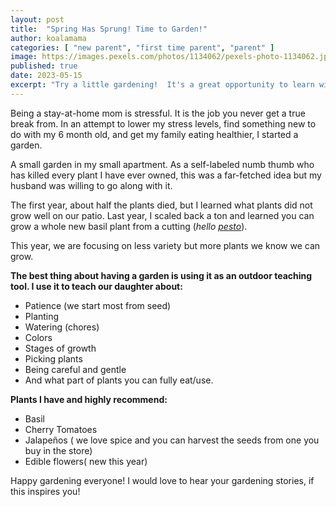 ```yaml
---
layout: post
title:  "Spring Has Sprung! Time to Garden!"
author: koalamama
categories: [ "new parent", "first time parent", "parent" ]
image: https://images.pexels.com/photos/1134062/pexels-photo-1134062.jpeg?auto=compress&cs=tinysrgb&w=1260&h=750&dpr=1
published: true
date: 2023-05-15
excerpt: "Try a little gardening!  It's a great opportunity to learn with your kids."
---
```


Being a stay-at-home mom is stressful. It is the job you never get a true break from. In an attempt to lower my stress levels, find something new to do with my 6 month old, and get my family eating healthier, I started a garden. 

A small garden in my small apartment. As a self-labeled numb thumb who has killed every plant I have ever owned, this was a far-fetched idea but my husband was willing to go along with it. 

The first year, about half the plants died, but I learned what plants did not grow well on our patio. Last year, I scaled back a ton and learned you can grow a whole new basil plant from a cutting (*hello <a href="{{site.baseurl}}/10-minute-pesto">pesto</a>*).

This year, we are focusing on less variety but more plants we know we can grow. 

**The best thing about having a garden is using it as an outdoor teaching tool. I use it to teach our daughter about:**
- Patience (we start most from seed) 
- Planting
- Watering (chores)
- Colors 
- Stages of growth 
- Picking plants 
- Being careful and gentle 
- And what part of plants you can fully eat/use. 

**Plants I have and highly recommend:**
- Basil 
- Cherry Tomatoes 
- Jalapeños ( we love spice and you can harvest the seeds from one you buy in the store) 
- Edible flowers( new this year) 

Happy gardening everyone! I would love to hear your gardening stories, if this inspires you!
